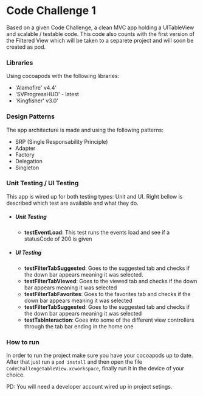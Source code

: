 # Code Challenge 1
Based on a given Code Challenge, a clean MVC app holding a UITableView and scalable / testable code. This code also counts with the first version of the Filtered View which will be taken to a separete project and will soon be created as pod.

### Libraries
Using cocoapods with the following libraries:

 - 'Alamofire' v4.4'
 - 'SVProgressHUD' - latest
 - 'Kingfisher' v3.0'

### Design Patterns
The app architecture is made and using the following patterns:
 - SRP (Single Responsability Principle)
 - Adapter
 - Factory
 - Delegation
 - Singleton

### Unit Testing / UI Testing

This app is wired up for both testing types: Unit and UI. Right bellow is described which test are available and what they do.

- ##### Unit Testing
    - **testEventLoad**: This test runs the events load and see if a statusCode of 200 is given  
- ##### UI Testing
    -   **testFilterTabSuggested**: Goes to the suggested tab and checks if the down bar appears meaning it was selected.
    -   **testFilterTabViewed**: Goes to the viewed tab and checks if the down bar appears meaning it was selected
    -   **testFilterTabFavorites**: Goes to the favorites tab and checks if the down bar appears meaning it was selected
    -   **testFilterTabSuggested**: Goes to the suggested tab and checks if the down bar appears meaning it was selected
    -   **testTabInteraction**: Goes into some of the different view controllers through the tab bar ending in the home one

### How to run

In order to run the project make sure you have your cocoapods up to date. After that just run a `pod install` and then open the file `CodeChallengeTableView.xcworkspace`, finally run it in the device of your choice.

PD: You will need a developer account wired up in project setings.
